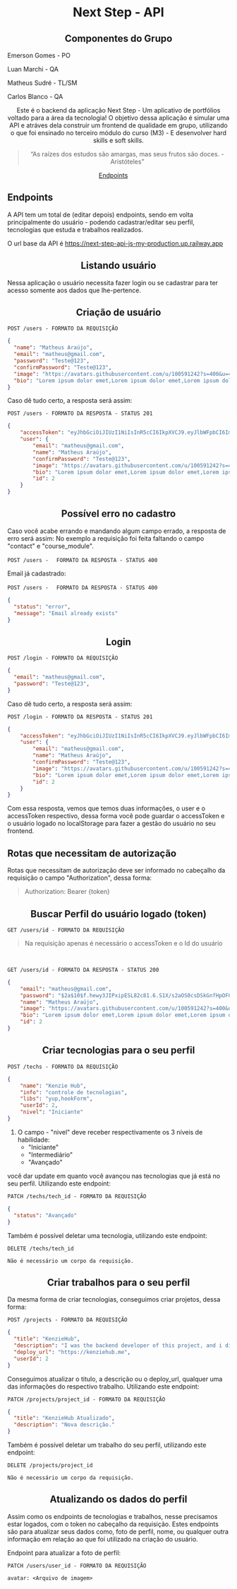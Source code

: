 <h1 align="center">
  Next Step - API
</h1>

<p align = "center">
<h2 align="center">
  Componentes do Grupo
  
</h2>
Emerson Gomes - PO

Luan Marchi - QA

Matheus Sudré - TL/SM

Carlos Blanco - QA
</p>

<p align = "center">
Este é o backend da aplicação Next Step - Um aplicativo de portfólios voltado para a área da tecnologia! O objetivo dessa aplicação é simular uma API e atráves dela construir um frontend de qualidade em grupo, utilizando o que foi ensinado no terceiro módulo do curso (M3) - E desenvolver hard skills e soft skills.
</p>

<blockquote align="center">“As raízes dos estudos são amargas, mas seus frutos são doces. - Aristóteles”</blockquote>

<p align="center">
  <a href="#endpoints">Endpoints</a>&nbsp;&nbsp;&nbsp;&nbsp;&nbsp;&nbsp;
</p>

## **Endpoints**

A API tem um total de (editar depois) endpoints, sendo em volta principalmente do usuário - podendo cadastrar/editar seu perfil, tecnologias que estuda e trabalhos realizados. <br/>

O url base da API é https://next-step-api-js-my-production.up.railway.app


<h2 align ='center'> Listando usuário </h2>

Nessa aplicação o usuário necessita fazer login ou se cadastrar para ter acesso somente aos dados que lhe-pertence.

<h2 align ='center'> Criação de usuário </h2>

`POST /users - FORMATO DA REQUISIÇÃO`

```json
{  
  "name": "Matheus Araújo",
  "email": "matheus@gmail.com",
  "password": "Teste@123",
  "confirmPassword": "Teste@123",
  "image": "https://avatars.githubusercontent.com/u/100591242?s=400&u=4959ce9ec57cec5a891d320ac12c5fbf1214163c&v=4",
  "bio": "Lorem ipsum dolor emet,Lorem ipsum dolor emet,Lorem ipsum dolor emet" 
}
```

Caso dê tudo certo, a resposta será assim:

`POST /users - FORMATO DA RESPOSTA - STATUS 201`

```json
{
	"accessToken": "eyJhbGciOiJIUzI1NiIsInR5cCI6IkpXVCJ9.eyJlbWFpbCI6Im1hdGhldXNAZ21haWwuY29tIiwiaWF0IjoxNjYyMTI0ODA4LCJleHAiOjE2NjIxMjg0MDgsInN1YiI6IjIifQ.VzKejBcOImVccOttUBwfr-GNXTw04S3CbnySkCQaAT8",
	"user": {
		"email": "matheus@gmail.com",
		"name": "Matheus Araújo",
		"confirmPassword": "Teste@123",
		"image": "https://avatars.githubusercontent.com/u/100591242?s=400&u=4959ce9ec57cec5a891d320ac12c5fbf1214163c&v=4",
		"bio": "Lorem ipsum dolor emet,Lorem ipsum dolor emet,Lorem ipsum dolor emet",
		"id": 2
	}
}
```

<h2 align ='center'> Possível erro no cadastro</h2>

Caso você acabe errando e mandando algum campo errado, a resposta de erro será assim:
No exemplo a requisição foi feita faltando o campo "contact" e "course_module".

`POST /users - `
` FORMATO DA RESPOSTA - STATUS 400`

Email já cadastrado:

`POST /users - `
` FORMATO DA RESPOSTA - STATUS 400`

```json
{
  "status": "error",
  "message": "Email already exists"
}
```

<h2 align = "center"> Login </h2>

`POST /login - FORMATO DA REQUISIÇÃO`

```json
{
  "email": "matheus@gmail.com",
  "password": "Teste@123",
}
```

Caso dê tudo certo, a resposta será assim:

`POST /login - FORMATO DA RESPOSTA - STATUS 201`

```json
{
	"accessToken": "eyJhbGciOiJIUzI1NiIsInR5cCI6IkpXVCJ9.eyJlbWFpbCI6Im1hdGhldXNAZ21haWwuY29tIiwiaWF0IjoxNjYyMTI1MjI2LCJleHAiOjE2NjIxMjg4MjYsInN1YiI6IjIifQ.isSqp4hSZrYxBbfkm9xO9zrwIqj58V7dBtf8CMS9oAw",
	"user": {
		"email": "matheus@gmail.com",
		"name": "Matheus Araújo",
		"confirmPassword": "Teste@123",
		"image": "https://avatars.githubusercontent.com/u/100591242?s=400&u=4959ce9ec57cec5a891d320ac12c5fbf1214163c&v=4",
		"bio": "Lorem ipsum dolor emet,Lorem ipsum dolor emet,Lorem ipsum dolor emet",
		"id": 2
	}
}
```

Com essa resposta, vemos que temos duas informações, o user e o accessToken respectivo, dessa forma você pode guardar o accessToken e o usuário logado no localStorage para fazer a gestão do usuário no seu frontend.

## Rotas que necessitam de autorização

Rotas que necessitam de autorização deve ser informado no cabeçalho da requisição o campo "Authorization", dessa forma:

> Authorization: Bearer {token}

<h2 align ='center'> Buscar Perfil do usuário logado (token) </h2>

`GET /users/id - FORMATO DA REQUISIÇÃO`

<blockquote>Na requisição apenas é necessário o accessToken e o Id do usuário</blockquote>

<br>

`GET /users/id - FORMATO DA RESPOSTA - STATUS 200`

```json
{
	"email": "matheus@gmail.com",
	"password": "$2a$10$f.hewy3JIPxipESL82c81.6.S1X/s2aOS0csDSkGnfHpOFGMnlW7W",
	"name": "Matheus Araújo",	
	"image": "https://avatars.githubusercontent.com/u/100591242?s=400&u=4959ce9ec57cec5a891d320ac12c5fbf1214163c&v=4",
	"bio": "Lorem ipsum dolor emet,Lorem ipsum dolor emet,Lorem ipsum dolor emet",
	"id": 2
}
```

<h2 align ='center'> Criar tecnologias para o seu perfil </h2>

`POST /techs - FORMATO DA REQUISIÇÃO`

```json (Alterar depois)
{
	"name": "Kenzie Hub",
	"info": "controle de tecnologias",
	"libs": "yup,hookForm",
	"userId": 2,
	"nivel": "Iniciante"
}
```

1. O campo - "nivel" deve receber respectivamente os 3 níveis de habilidade:
   - "Iniciante"
   - "Intermediário"
   - "Avançado"

você dar update em quanto você avançou nas tecnologias que já está no seu perfil. Utilizando este endpoint:

`PATCH /techs/tech_id - FORMATO DA REQUISIÇÃO`

```json
{
  "status": "Avançado"
}
```

Também é possível deletar uma tecnologia, utilizando este endpoint:

`DELETE /techs/tech_id`

```
Não é necessário um corpo da requisição.
```

<h2 align ='center'> Criar trabalhos para o seu perfil </h2>

Da mesma forma de criar tecnologias, conseguimos criar projetos, dessa forma:

`POST /projects - FORMATO DA REQUISIÇÃO`

```json
{
  "title": "KenzieHub",
  "description": "I was the backend developer of this project, and i did it using Typescript and NodeJS",
  "deploy_url": "https://kenziehub.me",
  "userId": 2
}
```

Conseguimos atualizar o titulo, a descrição ou o deploy_url, qualquer uma das informações do respectivo trabalho.
Utilizando este endpoint:

`PATCH /projects/project_id - FORMATO DA REQUISIÇÃO`

```json
{
  "title": "KenzieHub Atualizado",
  "description": "Nova descrição."
}
```

Também é possível deletar um trabalho do seu perfil, utilizando este endpoint:

`DELETE /projects/project_id`

```
Não é necessário um corpo da requisição.
```

<h2 align ='center'> Atualizando os dados do perfil </h2>

Assim como os endpoints de tecnologias e trabalhos, nesse precisamos estar logados, com o token no cabeçalho da requisição. Estes endpoints são para atualizar seus dados como, foto de perfil, nome, ou qualquer outra informação em relação ao que foi utilizado na criação do usuário.

Endpoint para atualizar a foto de perfil:

`PATCH /users/user_id - FORMATO DA REQUISIÇÃO`

```multipart
avatar: <Arquivo de imagem>
```
